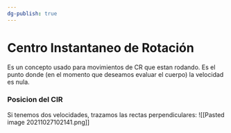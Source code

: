```yaml
---
dg-publish: true
---
```

# Centro Instantaneo de Rotación
Es un concepto usado para movimientos de CR que estan rodando. Es el punto donde (en el momento que deseamos evaluar el cuerpo) la velocidad es nula.

### Posicion del CIR
Si tenemos dos velocidades, trazamos las rectas perpendiculares:
![[Pasted image 20211027102141.png]]